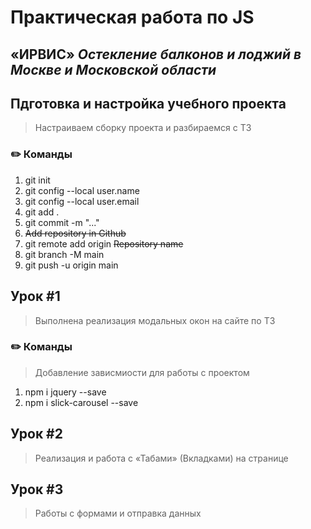 # Практическая работа по JS
## __«ИРВИС»__ _Остекление балконов и лоджий в Москве и Московской области_

## Пдготовка и настройка учебного проекта
> Настраиваем сборку проекта и разбираемся с ТЗ
### ✏️ Команды
1. git init
2. git config --local user.name
3. git config --local user.email
4. git add .
5. git commit -m "..."
6. ~~Add repository in Github~~
7. git remote add origin ~~Repository name~~
8. git branch -M main
9. git push -u origin main

## Урок #1
> Выполнена реализация модальных окон на сайте по ТЗ
### ✏️ Команды
> Добавление зависмиости для работы с проектом
1. npm i jquery --save
2. npm i slick-carousel --save

## Урок #2
> Реализация и работа с «Табами» (Вкладками) на странице

## Урок #3
> Работы с формами и отправка данных
